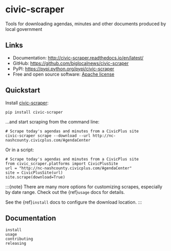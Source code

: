 # civic-scraper

Tools for downloading agendas, minutes and other documents produced by local government

## Links

- Documentation: <http://civic-scraper.readthedocs.io/en/latest/>
- GitHub: <https://github.com/biglocalnews/civic-scraper>
- PyPI: <https://pypi.python.org/pypi/civic-scraper>
- Free and open source software: [Apache license]

## Quickstart

Install [civic-scraper]:

```
pip install civic-scraper
```

...and start scraping from the command line:

```
# Scrape today's agendas and minutes from a CivicPlus site
civic-scraper scrape --download --url http://nc-nashcounty.civicplus.com/AgendaCenter
```

Or in a script:

```
# Scrape today's agendas and minutes from a CivicPlus site
from civic_scraper.platforms import CivicPlusSite
url = "http://nc-nashcounty.civicplus.com/AgendaCenter"
site = CivicPlusSite(url)
site.scrape(download=True)
```

:::{note}
There are many more options for customizing scrapes,
especially by date range.  Check out the {ref}`usage` docs for details.

See the {ref}`install` docs to configure the download location.
:::

## Documentation

```{toctree}
install
usage
contributing
releasing
```

[agendas]: https://en.wikipedia.org/wiki/Agenda_(meeting)
[apache license]: https://github.com/biglocalnews/civic-scraper/blob/master/LICENSE
[civic-scraper]: https://github.com/biglocalnews/civic-scraper
[civic-scraper docs]: https://civic-scraper.readthedocs.io/en/latest/
[minutes]: https://en.wikipedia.org/wiki/Minutes
